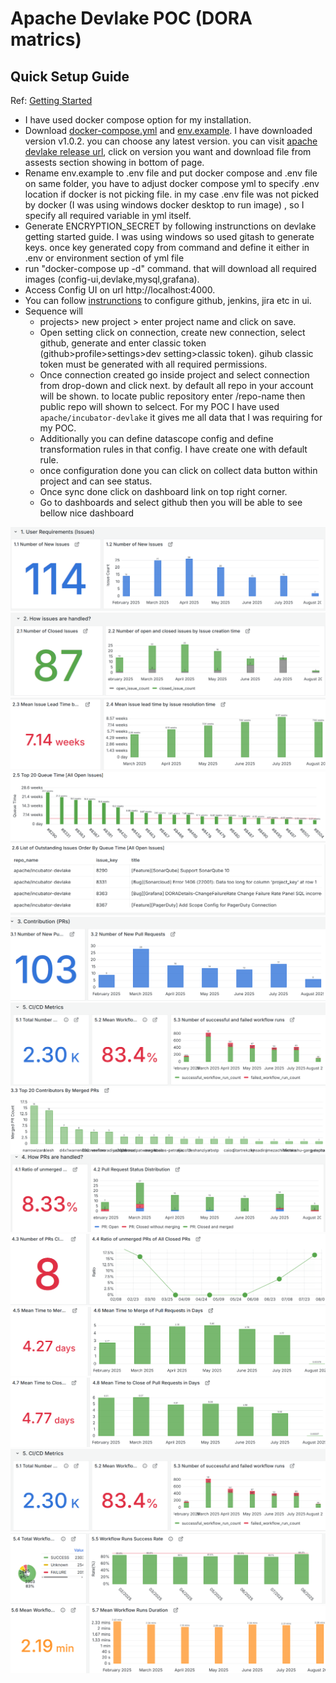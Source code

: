 # Apache Devlake POC (DORA matrics)

## Quick Setup Guide
Ref: [Getting Started](https://devlake.apache.org/docs/GettingStarted/DockerComposeSetup)
* I have used docker compose option for my installation.
* Download  [docker-compose.yml](https://github.com/apache/incubator-devlake/releases/download/v1.0.2/docker-compose.yml) and [env.example](https://github.com/apache/incubator-devlake/releases/download/v1.0.2/env.example). I have downloaded version v1.0.2. you can choose any latest version. you can visit [apache devlake release url](https://github.com/apache/incubator-devlake/releases), click on version you want and download file from assests section showing in bottom of page.
* Rename env.example to .env file and put docker compose and .env file on same folder, you have to adjust docker compose yml to specify .env location if docker is not picking file. in my case .env file was not picked by docker (I was using windows docker desktop to run image) , so I specify all required variable in yml itself.
* Generate ENCRYPTION_SECRET by following instrunctions on devlake getting started guide. I was using windows so used gitash to generate keys. once key generated copy from command and define it either in .env or environment section of yml file
*  run "docker-compose up -d" command. that will download all required images (config-ui,devlake,mysql,grafana).
*  Access Config UI on url http://localhost:4000.
*  You can follow [instrunctions](https://devlake.apache.org/docs/Configuration/Tutorial) to configure github, jenkins, jira etc in ui.
*  Sequence will
   * projects> new project > enter project name and click on save.
   * Open setting click on connection, create new connection, select github, generate and enter classic token (github>profile>settings>dev setting>classic token). gihub classic token must be generated with all required permissions.
   *   Once connection created go inside project and select connection from drop-down and click next. by default all repo in your account will be shown. to locate public repository enter <owner>/repo-name then public repo will shown to selcect. For my POC I have used ```apache/incubator-devlake``` it gives me all data that I was requiring for my POC.
   *   Additionally you can define datascope config and define transformation rules in that config. I have create one with default rule.
   *   once configuration done you can click on collect data button within project and can see status.
   *   Once sync done click on dashboard link on top right corner.
   *   Go to dashboards and select github then you will be able to see bellow nice dashboard

![PRs Welcome](/images/requirements.png)
![PRs Welcome](/images/issues.png)
![PRs Welcome](/images/meanissueresolutiontime.png)
![PRs Welcome](/images/top20queuetime.png)
![PRs Welcome](/images/outstandingissues.png)
![PRs Welcome](/images/pull.png)
![PRs Welcome](/images/CICDMatrics.png)
![PRs Welcome](/images/top20contributer.png)
![PRs Welcome](/images/prmerged.png)
![CICD](/images/noofprs.png)
![CICD](/images/meantimetomergepull.png)
![CICD](/images/meantimetoclosepullinaday.png)
![CICD](/images/CICDMatrics.png)
![CICD](/images/workflow1.png)
![CICD](/images/meanworkflowrunduration.png)
